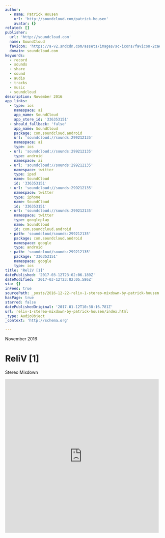 ```yaml
---
author:
  - name: Patrick Housen
    url: 'http://soundcloud.com/patrick-housen'
    avatar: {}
related: []
publisher:
  url: 'http://soundcloud.com'
  name: SoundCloud
  favicon: 'https://a-v2.sndcdn.com/assets/images/sc-icons/favicon-2cadd14b.ico'
  domain: soundcloud.com
keywords:
  - record
  - sounds
  - share
  - sound
  - audio
  - tracks
  - music
  - soundcloud
description: November 2016
app_links:
  - type: ios
    namespace: ai
    app_name: SoundCloud
    app_store_id: '336353151'
  - should_fallback: 'false'
    app_name: SoundCloud
    package: com.soundcloud.android
    url: 'soundcloud://sounds:299212135'
    namespace: ai
    type: ios
  - url: 'soundcloud://sounds:299212135'
    type: android
    namespace: ai
  - url: 'soundcloud://sounds:299212135'
    namespace: twitter
    type: ipad
    name: SoundCloud
    id: '336353151'
  - url: 'soundcloud://sounds:299212135'
    namespace: twitter
    type: iphone
    name: SoundCloud
    id: '336353151'
  - url: 'soundcloud://sounds:299212135'
    namespace: twitter
    type: googleplay
    name: SoundCloud
    id: com.soundcloud.android
  - path: 'soundcloud/sounds:299212135'
    package: com.soundcloud.android
    namespace: google
    type: android
  - path: 'soundcloud/sounds:299212135'
    package: '336353151'
    namespace: google
    type: ios
title: 'ReliV [1]'
datePublished: '2017-03-12T23:02:06.180Z'
dateModified: '2017-03-12T23:02:05.586Z'
via: {}
inFeed: true
sourcePath: _posts/2016-12-22-reliv-1-stereo-mixdown-by-patrick-housen.md
hasPage: true
starred: false
datePublishedOriginal: '2017-01-12T10:38:16.781Z'
url: reliv-1-stereo-mixdown-by-patrick-housen/index.html
_type: AudioObject
_context: 'http://schema.org'

---
```

November 2016

# ReliV \[1\]

Stereo Mixdown

<iframe src="https://cdn.embedly.com/widgets/media.html?src=https%3A%2F%2Fw.soundcloud.com%2Fplayer%2F%3Fvisual%3Dtrue%26url%3Dhttp%253A%252F%252Fapi.soundcloud.com%252Ftracks%252F299212135%26show_artwork%3Dtrue&amp;url=https%3A%2F%2Fsoundcloud.com%2Fpatrick-housen%2Freliv-1-stereo-mixdown&amp;image=http%3A%2F%2Fi1.sndcdn.com%2Fartworks-000199745198-37etja-t500x500.jpg&amp;key=b7d04c9b404c499eba89ee7072e1c4f7&amp;type=text%2Fhtml&amp;schema=soundcloud" width="500" height="500" scrolling="no" frameborder="0" allowfullscreen="" style=""></iframe>